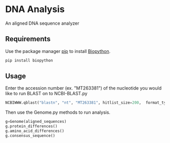 # DNA Analysis

An aligned DNA sequence analyzer

## Requirements

Use the package manager [pip](https://pip.pypa.io/en/stable/) to install [Biopython](https://biopython.org). 

```bash
pip install biopython
```

## Usage

Enter the accession number (ex. "MT263381") of the nucleotide you would like to run BLAST on to NCBI-BLAST.py

```python
NCBIWWW.qblast("blastn", "nt", "MT263381", hitlist_size=200,  format_type='XML')
```

Then use the Genome.py methods to run analysis.

```python
g=Genome(aligned_sequences)
g.protein_differences()
g.amino_acid_differences()
g.consensus_sequence()
```
